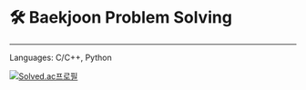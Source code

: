 # 🛠 Baekjoon Problem Solving
---
Languages: C/C++, Python
<!-- 백준 티어 -->
[![Solved.ac프로필](http://mazassumnida.wtf/api/v2/generate_badge?boj=jsbhaha)](https://solved.ac/jsbhaha)
